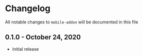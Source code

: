 # Changelog

All notable changes to `mobile-addon` will be documented in this file

## 0.1.0 - October 24, 2020

- Initial release
